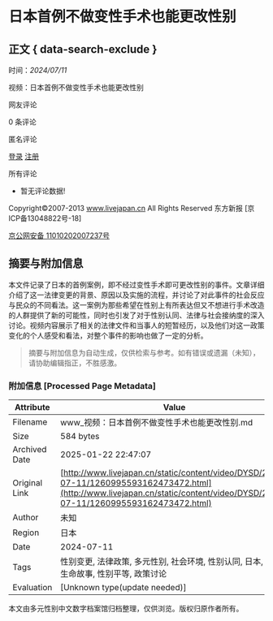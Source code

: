 # 日本首例不做变性手术也能更改性别

## 正文 { data-search-exclude }


时间：_2024/07/11_

视频：日本首例不做变性手术也能更改性别

网友评论

0 条评论

匿名评论

[登录](/sign.html) [注册](/emLog.html)

所有评论

-   暂无评论数据!

Copyright©2007-2013 www.livejapan.cn All Rights Reserved 东方新报 \[京ICP备13048822号-18\]

[京公网安备 11010202007237号](http://www.beian.gov.cn/portal/registerSystemInfo?recordcode=11010202007237)
<!-- tcd_original_link http://www.livejapan.cn/static/content/video/DYSD/2024-07-11/1260995593162473472.html -->


## 摘要与附加信息

<!-- tcd_abstract -->
本文件记录了日本的首例案例，即不经过变性手术即可更改性别的事件。文章详细介绍了这一法律变更的背景、原因以及实施的流程，并讨论了对此事件的社会反应与民众的不同看法。这一案例为那些希望在性别上有所表达但又不想进行手术改造的人群提供了新的可能性，同时也引发了对于性别认同、法律与社会接纳度的深入讨论。视频内容展示了相关的法律文件和当事人的短暂经历，以及他们对这一政策变化的个人感受和看法，对整个事件的影响也做了一定的分析。
<!-- tcd_abstract_end -->

> 摘要与附加信息为自动生成，仅供检索与参考。如有错误或遗漏（未知），请协助编辑指正，不胜感激。

### 附加信息 [Processed Page Metadata]

| Attribute       | Value                                  |
|-----------------|----------------------------------------|
| Filename        | www_视频：日本首例不做变性手术也能更改性别.md                             |
| Size            | 584 bytes                           |
| Archived Date   | 2025-01-22 22:47:07                             |
| Original Link   | [http://www.livejapan.cn/static/content/video/DYSD/2024-07-11/1260995593162473472.html](http://www.livejapan.cn/static/content/video/DYSD/2024-07-11/1260995593162473472.html)                       |
| Author          | 未知                               |
| Region          | 日本                               |
| Date            | 2024-07-11                                 |
| Tags            | 性别变更, 法律政策, 多元性别, 社会环境, 性别认同, 日本, 视频, 生命故事, 性别平等, 政策讨论                                 |
| Evaluation            | [Unknown type(update needed)]                                 |
<!-- tcd_table_end -->

本文由多元性别中文数字档案馆归档整理，仅供浏览。版权归原作者所有。
